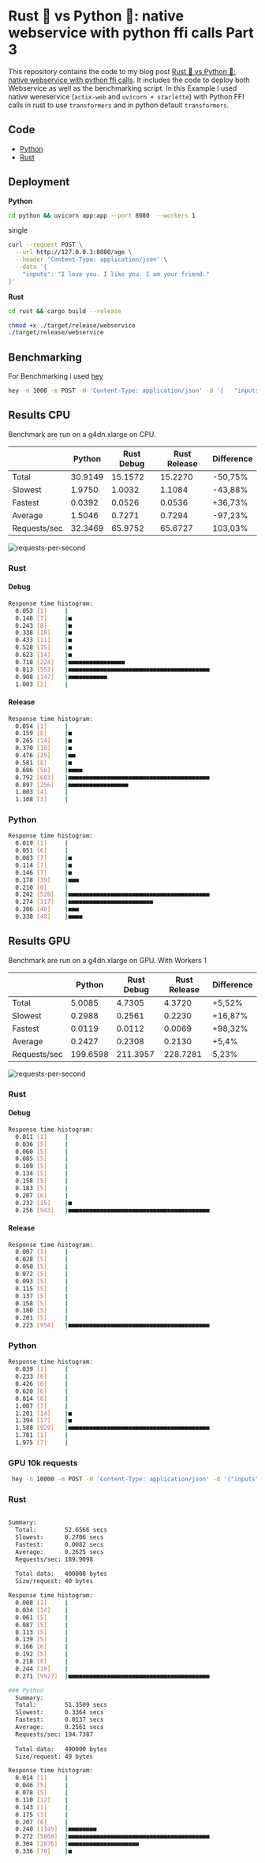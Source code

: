 # Rust 🦀 vs Python 🐍: native webservice with python ffi calls Part 3

This repository contains the code to my blog post [Rust 🦀 vs Python 🐍: native webservice with python ffi calls](). It includes the code to deploy both Webservice as well as the benchmarking script. In this Example I used native wereservice (`actix-web` and `uvicorn + starlette`) with Python FFI calls in rust to use `transformers` and in python default `transformers`. 

## Code

- [Python](./python)
- [Rust](./rust)

## Deployment

**Python**

```bash
cd python && uvicorn app:app --port 8080  --workers 1
```

single

```bash
curl --request POST \
  --url http://127.0.0.1:8080/age \
  --header 'Content-Type: application/json' \
  --data '{
	"inputs": "I love you. I like you. I am your friend."
}'
```

**Rust**

```bash
cd rust && cargo build --release 

chmod +x ./target/release/webservice
./target/release/webservice
```

## Benchmarking

For Benchmarking i used [hey](https://github.com/rakyll/hey)

```bash
hey -n 1000 -m POST -H 'Content-Type: application/json' -d '{	"inputs": "I love you. I like you. I am your friend."}' http://127.0.0.1:8080/age
```



## Results CPU

Benchmark are run on a g4dn.xlarge on CPU.


|              | Python     | Rust Debug  | Rust Release | Difference |
|--------------|------------|-------------|--------------|------------|
| Total        | 30.9149     | 15.1572      | 15.2270       | -50,75%    |
| Slowest      | 1.9750     | 1.0032      | 1.1084      | -43,88%    |
| Fastest      | 0.0392     | 0.0526      | 0.0536       | +36,73%    |
| Average      | 1.5046     | 0.7271      | 0.7294       | -97,23%    |
| Requests/sec | 32.3469 | 65.9752 | 65.6727  | 103,03%   |

![requests-per-second](req_sec.png)

### Rust

#### Debug

```bash
Response time histogram:
  0.053 [1]     |
  0.148 [7]     |■
  0.243 [8]     |■
  0.338 [18]    |■
  0.433 [11]    |■
  0.528 [15]    |■
  0.623 [14]    |■
  0.718 [224]   |■■■■■■■■■■■■■■■■
  0.813 [553]   |■■■■■■■■■■■■■■■■■■■■■■■■■■■■■■■■■■■■■■■■
  0.908 [147]   |■■■■■■■■■■■
  1.003 [2]     |
```

#### Release

```bash
Response time histogram:
  0.054 [1]     |
  0.159 [8]     |■
  0.265 [14]    |■
  0.370 [16]    |■
  0.476 [29]    |■■
  0.581 [8]     |■
  0.686 [58]    |■■■■
  0.792 [603]   |■■■■■■■■■■■■■■■■■■■■■■■■■■■■■■■■■■■■■■■■
  0.897 [256]   |■■■■■■■■■■■■■■■■■
  1.003 [4]     |
  1.108 [3]     |
```

### Python

```bash
Response time histogram:
  0.019 [1]     |
  0.051 [6]     |
  0.083 [7]     |■
  0.114 [7]     |■
  0.146 [7]     |■
  0.178 [39]    |■■■
  0.210 [0]     |
  0.242 [528]   |■■■■■■■■■■■■■■■■■■■■■■■■■■■■■■■■■■■■■■■■
  0.274 [317]   |■■■■■■■■■■■■■■■■■■■■■■■■
  0.306 [40]    |■■■
  0.338 [48]    |■■■■
```


## Results GPU

Benchmark are run on a g4dn.xlarge on GPU. With Workers 1


|              | Python     | Rust Debug  | Rust Release | Difference |
|--------------|------------|-------------|--------------|------------|
| Total        | 5.0085     | 4.7305      | 4.3720      | +5,52%    |
| Slowest      | 0.2988     | 0.2561      | 0.2230      | +16,87%    |
| Fastest      | 0.0119     | 0.0112      | 0.0069       | +98,32%    |
| Average      | 0.2427     | 0.2308      | 0.2130       | +5,4%    |
| Requests/sec | 199.6598 | 211.3957 | 228.7281  | 5,23%   |

![requests-per-second](req_sec_gpu.png)

### Rust

#### Debug

```bash
Response time histogram:
  0.011 [1]     |
  0.036 [5]     |
  0.060 [5]     |
  0.085 [5]     |
  0.109 [5]     |
  0.134 [5]     |
  0.158 [5]     |
  0.183 [5]     |
  0.207 [6]     |
  0.232 [15]    |■
  0.256 [943]   |■■■■■■■■■■■■■■■■■■■■■■■■■■■■■■■■■■■■■■■■
```

#### Release

```bash
Response time histogram:
  0.007 [1]     |
  0.028 [5]     |
  0.050 [5]     |
  0.072 [5]     |
  0.093 [5]     |
  0.115 [5]     |
  0.137 [5]     |
  0.158 [5]     |
  0.180 [5]     |
  0.201 [5]     |
  0.223 [954]   |■■■■■■■■■■■■■■■■■■■■■■■■■■■■■■■■■■■■■■■■
```

### Python

```bash
Response time histogram:
  0.039 [1]     |
  0.233 [6]     |
  0.426 [6]     |
  0.620 [6]     |
  0.814 [6]     |
  1.007 [7]     |
  1.201 [14]    |■
  1.394 [17]    |■
  1.588 [929]   |■■■■■■■■■■■■■■■■■■■■■■■■■■■■■■■■■■■■■■■■
  1.781 [1]     |
  1.975 [7]     |
```


### GPU 10k requests
```bash
 hey -n 10000 -m POST -H 'Content-Type: application/json' -d '{"inputs": "I love you. I like you. I am your friend."}' http://127.0.0.1:8080/age
```

### Rust
```bash

Summary:
  Total:        52.6566 secs
  Slowest:      0.2706 secs
  Fastest:      0.0082 secs
  Average:      0.2625 secs
  Requests/sec: 189.9098
  
  Total data:   400000 bytes
  Size/request: 40 bytes

Response time histogram:
  0.008 [1]     |
  0.034 [14]    |
  0.061 [5]     |
  0.087 [5]     |
  0.113 [5]     |
  0.139 [5]     |
  0.166 [6]     |
  0.192 [5]     |
  0.218 [8]     |
  0.244 [19]    |
  0.271 [9927]  |■■■■■■■■■■■■■■■■■■■■■■■■■■■■■■■■■■■■■■■■
```
```bash
### Python
  Summary:
  Total:        51.3509 secs
  Slowest:      0.3364 secs
  Fastest:      0.0137 secs
  Average:      0.2561 secs
  Requests/sec: 194.7387
  
  Total data:   490000 bytes
  Size/request: 49 bytes

Response time histogram:
  0.014 [1]     |
  0.046 [5]     |
  0.078 [5]     |
  0.110 [12]    |
  0.143 [1]     |
  0.175 [3]     |
  0.207 [6]     |
  0.240 [1145]  |■■■■■■■■
  0.272 [5868]  |■■■■■■■■■■■■■■■■■■■■■■■■■■■■■■■■■■■■■■■■
  0.304 [2876]  |■■■■■■■■■■■■■■■■■■■■
  0.336 [78]    |■
```